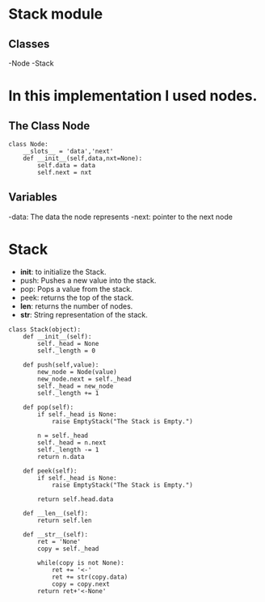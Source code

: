 # Stack module
## Classes
-Node
-Stack

# In this implementation I used nodes.

## The Class Node
```
class Node:
    __slots__ = 'data','next'
    def __init__(self,data,nxt=None):
        self.data = data
        self.next = nxt   
```
## Variables
-data: The data the node represents
-next: pointer to the next node

# Stack
- __init__: to initialize the Stack.
- push: Pushes a new value into the stack.
- pop: Pops a value from the stack.
- peek: returns the top of the stack.
- __len__: returns the number of nodes.
- __str__: String representation of the stack.
``` 
class Stack(object):
    def __init__(self):
        self._head = None
        self._length = 0
    
    def push(self,value):
        new_node = Node(value)
        new_node.next = self._head
        self._head = new_node
        self._length += 1

    def pop(self):
        if self._head is None:
            raise EmptyStack("The Stack is Empty.")
        
        n = self._head
        self._head = n.next
        self._length -= 1
        return n.data
    
    def peek(self):
        if self._head is None:
            raise EmptyStack("The Stack is Empty.")
        
        return self.head.data
    
    def __len__(self):
        return self.len
    
    def __str__(self):
        ret = 'None'
        copy = self._head
        
        while(copy is not None):
            ret += '<-'
            ret += str(copy.data)
            copy = copy.next
        return ret+'<-None'
```
